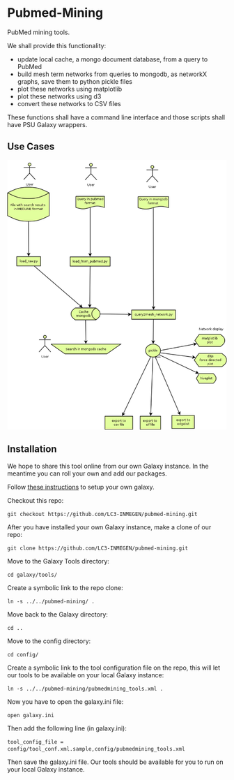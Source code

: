 # Pubmed-Mining

PubMed mining tools.

We shall provide this functionality:

- update local cache, a mongo document database, from a query to PubMed
- build mesh term networks from queries to mongodb, as networkX graphs, save them to python pickle files
- plot these networks using matplotlib
- plot these networks using d3
- convert these networks to CSV files

These functions shall have a command line interface and those scripts shall have PSU Galaxy wrappers.

## Use Cases

<img src="https://raw.githubusercontent.com/LC3-INMEGEN/pubmed-mining/master/modulos.png">


## Installation

We hope to share this tool online from our own Galaxy instance. In the
meantime you can roll your own and add our packages.

Follow [these
instructions](https://wiki.galaxyproject.org/Admin/GetGalaxy) to setup
your own galaxy.

Checkout this repo:

    git checkout https://github.com/LC3-INMEGEN/pubmed-mining.git

After you have installed your own Galaxy instance, make a clone of our
repo:

    git clone https://github.com/LC3-INMEGEN/pubmed-mining.git

Move to the Galaxy Tools directory:

    cd galaxy/tools/

Create a symbolic link to the repo clone:

    ln -s ../../pubmed-mining/ .

Move back to the Galaxy directory:

    cd ..

Move to the config directory:

    cd config/

Create a symbolic link to the tool configuration file on the repo,
this will let our tools to be available on your local Galaxy instance:

    ln -s ../../pubmed-mining/pubmedmining_tools.xml .

Now you have to open the galaxy.ini file:

    open galaxy.ini

Then add the following line (in galaxy.ini):

    tool_config_file = config/tool_conf.xml.sample,config/pubmedmining_tools.xml

Then save the galaxy.ini file. Our tools should be available for you
to run on your local Galaxy instance.
